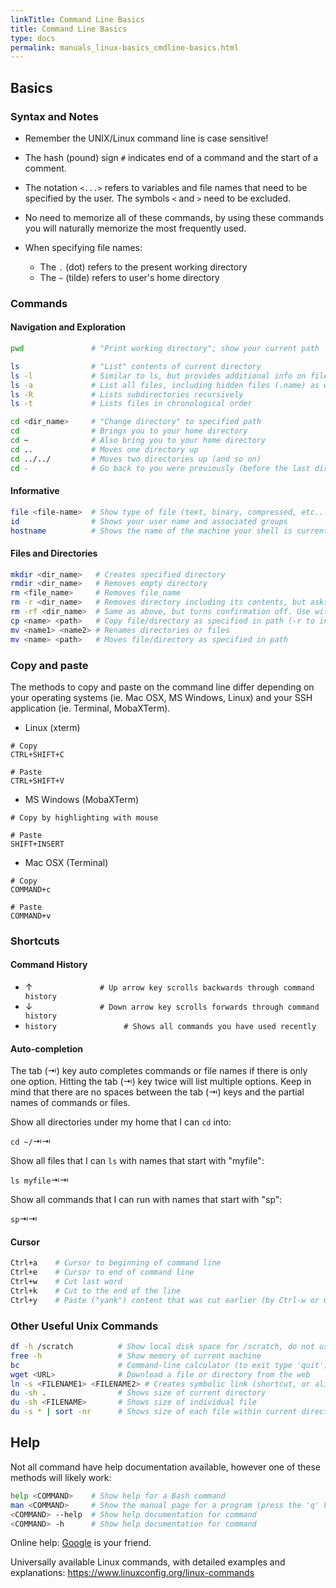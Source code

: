 ```yaml
---
linkTitle: Command Line Basics
title: Command Line Basics
type: docs
permalink: manuals_linux-basics_cmdline-basics.html
---
```


## Basics

### Syntax and Notes

* Remember the UNIX/Linux command line is case sensitive!
* The hash (pound) sign `#` indicates end of a command and the start of a comment.
* The notation `<...>` refers to variables and file names that need to be specified by the user. The symbols `<` and `>` need to be excluded.
* No need to memorize all of these commands, by using these commands you will naturally memorize the most frequently used.

* When specifying file names:
  * The `.` (dot) refers to the present working directory
  * The `~` (tilde) refers to user's home directory

### Commands

#### Navigation and Exploration

```bash
pwd               # "Print working directory"; show your current path

ls                # "List" contents of current directory
ls -l             # Similar to ls, but provides additional info on files and directories
ls -a             # List all files, including hidden files (.name) as well
ls -R             # Lists subdirectories recursively
ls -t             # Lists files in chronological order

cd <dir_name>     # "Change directory" to specified path
cd                # Brings you to your home directory
cd ~              # Also bring you to your home directory
cd ..             # Moves one directory up
cd ../../         # Moves two directories up (and so on)
cd -              # Go back to you were previously (before the last directory change)
```

#### Informative

```bash
file <file-name>  # Show type of file (text, binary, compressed, etc...)
id                # Shows your user name and associated groups
hostname          # Shows the name of the machine your shell is currently on
```

#### Files and Directories

```bash
mkdir <dir_name>   # Creates specified directory
rmdir <dir_name>   # Removes empty directory
rm <file_name>     # Removes file_name
rm -r <dir_name>   # Removes directory including its contents, but asks for confirmation
rm -rf <dir_name>  # Same as above, but turns confirmation off. Use with caution
cp <name> <path>   # Copy file/directory as specified in path (-r to include content in directories)
mv <name1> <name2> # Renames directories or files
mv <name> <path>   # Moves file/directory as specified in path
```

### Copy and paste

The methods to copy and paste on the command line differ depending on your operating systems (ie. Mac OSX, MS Windows, Linux) and your SSH application (ie. Terminal, MobaXTerm).

* Linux (xterm)

```
# Copy
CTRL+SHIFT+C

# Paste
CTRL+SHIFT+V
```

* MS Windows (MobaXTerm)

```
# Copy by highlighting with mouse

# Paste
SHIFT+INSERT
```

* Mac OSX (Terminal)

```
# Copy
COMMAND+c

# Paste
COMMAND+v
```

### Shortcuts

#### Command History

* &#8593;`               # Up arrow key scrolls backwards through command history`
* &#8595;`               # Down arrow key scrolls forwards through command history`
* `history               # Shows all commands you have used recently`

#### Auto-completion

The tab (&#8677;) key auto completes commands or file names if there is only one option.
Hitting the tab (&#8677;) key twice will list multiple options.
Keep in mind that there are no spaces between the tab (&#8677;) keys and the partial names of commands or files.

Show all directories under my home that I can `cd` into:

`cd ~/`&#8677;&#8677;

Show all files that I can `ls` with names that start with "myfile":

`ls myfile`&#8677;&#8677;

Show all commands that I can run with names that start with "sp":

`sp`&#8677;&#8677;

#### Cursor

```bash
Ctrl+a    # Cursor to beginning of command line
Ctrl+e    # Cursor to end of command line
Ctrl+w    # Cut last word
Ctrl+k    # Cut to the end of the line
Ctrl+y    # Paste ("yank") content that was cut earlier (by Ctrl-w or Ctrl-k)
```

### Other Useful Unix Commands

```bash
df -h /scratch          # Show local disk space for /scratch, do not use for /rhome or /bigdata
free -h                 # Show memory of current machine
bc                      # Command-line calculator (to exit type 'quit')
wget <URL>              # Download a file or directory from the web
ln -s <FILENAME1> <FILENAME2> # Creates symbolic link (shortcut, or alias) for file or directory
du -sh .                # Shows size of current directory
du -sh <FILENAME>       # Shows size of individual file
du -s * | sort -nr      # Shows size of each file within current directory, sorted by size
```

## Help

Not all command have help documentation available, however one of these methods will likely work:

```bash
help <COMMAND>    # Show help for a Bash command
man <COMMAND>     # Show the manual page for a program (press the 'q' key to exit)
<COMMAND> --help  # Show help documentation for command
<COMMAND> -h      # Show help documentation for command
```

Online help: [Google](https://www.google.com/) is your friend.

Universally available Linux commands, with detailed examples and explanations: <https://www.linuxconfig.org/linux-commands>
